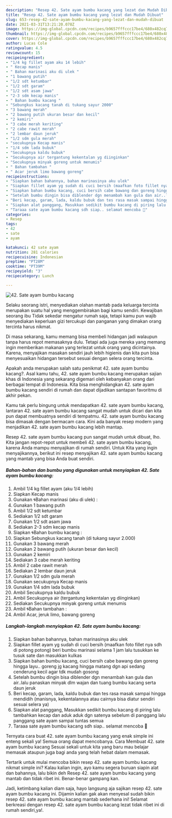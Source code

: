 ```yaml
---
description: "Resep 42. Sate ayam bumbu kacang yang lezat dan Mudah Dibuat"
title: "Resep 42. Sate ayam bumbu kacang yang lezat dan Mudah Dibuat"
slug: 653-resep-42-sate-ayam-bumbu-kacang-yang-lezat-dan-mudah-dibuat
date: 2021-03-31T13:21:20.078Z
image: https://img-global.cpcdn.com/recipes/b9657fffccc17be4/680x482cq70/42-sate-ayam-bumbu-kacang-foto-resep-utama.jpg
thumbnail: https://img-global.cpcdn.com/recipes/b9657fffccc17be4/680x482cq70/42-sate-ayam-bumbu-kacang-foto-resep-utama.jpg
cover: https://img-global.cpcdn.com/recipes/b9657fffccc17be4/680x482cq70/42-sate-ayam-bumbu-kacang-foto-resep-utama.jpg
author: Lucas Cole
ratingvalue: 4.5
reviewcount: 15
recipeingredient:
- "1/4 kg fillet ayam aku 14 lebih"
- " Kecap manis"
- " Bahan marinasi aku di ulek "
- "1 bawang putih"
- "1/2 sdt ketumbar"
- "1/2 sdt garam"
- "1/2 sdt asam jawa"
- "2-3 sdm kecap manis"
- " Bahan bumbu kacang "
- "Sebungkus kacang tanah di tukang sayur 2000"
- "3 bawang merah"
- "2 bawang putih ukuran besar dan kecil"
- "2 kemiri"
- "3 cabe merah keriting"
- "2 cabe rawit merah"
- "2 lembar daun jeruk"
- "1/2 sdm gula merah"
- "secukupnya Kecap manis"
- "1/4 sdm lada bubuk"
- "Secukupnya kaldu bubuk"
- "Secukupnya air tergantung kekentalan yg diinginkan"
- "Secukupnya minyak goreng untuk menumis"
- " Bahan tambahan "
- " Acar jeruk limo bawang goreng"
recipeinstructions:
- "Siapkan bahan bahannya, bahan marinasinya aku ulek"
- "Siapkan fillet ayam yg sudah di cuci bersih (maafkan foto fillet nya sdh di potong potong) beri bumbu marinasi selama 1 jam lalu tusukkan ke tusuk sate dan masukkan kulkas"
- "Siapkan bahan bumbu kacang, cuci bersih cabe bawang dan goreng hingga layu.. goreng jg kacang hingga matang dgn api sedang cenderung kecil agar tdk mudah gosong"
- "Setelah bumbu dingin bisa diblender dgn menambah kan gula dan air..lalu panaskan minyak dlm wajan dan tuang bumbu kacang serta daun jeruk"
- "Beri kecap, garam, lada, kaldu bubuk dan tes rasa masak sampai hingga mendidih (manisnya, kekentalannya atau cairnya bisa diatur sendiri sesuai selera ya)"
- "Siapkan alat panggang, Masukkan sedikit bumbu kacang di piring lalu tambahkan kecap dan aduk aduk dgn satenya sebelum di panggang lalu panggang sate ayam sampai tuntas semua"
- "Taraaa sate ayam bumbu kacang sdh siap.. selamat mencoba 🥳"
categories:
- Resep
tags:
- 42
- sate
- ayam

katakunci: 42 sate ayam 
nutrition: 281 calories
recipecuisine: Indonesian
preptime: "PT28M"
cooktime: "PT39M"
recipeyield: "3"
recipecategory: Lunch

---
```



![42. Sate ayam bumbu kacang](https://img-global.cpcdn.com/recipes/b9657fffccc17be4/680x482cq70/42-sate-ayam-bumbu-kacang-foto-resep-utama.jpg)

Selaku seorang istri, menyediakan olahan mantab pada keluarga tercinta merupakan suatu hal yang menggembirakan bagi kamu sendiri. Kewajiban seorang ibu Tidak sekedar mengatur rumah saja, tetapi kamu pun wajib menyediakan keperluan gizi tercukupi dan panganan yang dimakan orang tercinta harus nikmat.

Di masa  sekarang, kamu memang bisa membeli hidangan jadi walaupun tanpa harus repot memasaknya dulu. Tetapi ada juga mereka yang memang ingin memberikan makanan yang terlezat untuk orang yang dicintainya. Karena, menyajikan masakan sendiri jauh lebih higienis dan kita pun bisa menyesuaikan hidangan tersebut sesuai dengan selera orang tercinta. 



Apakah anda merupakan salah satu penikmat 42. sate ayam bumbu kacang?. Asal kamu tahu, 42. sate ayam bumbu kacang merupakan sajian khas di Indonesia yang sekarang digemari oleh kebanyakan orang dari berbagai tempat di Indonesia. Kita bisa menghidangkan 42. sate ayam bumbu kacang sendiri di rumah dan dapat dijadikan santapan favoritmu di akhir pekan.

Kamu tak perlu bingung untuk mendapatkan 42. sate ayam bumbu kacang, lantaran 42. sate ayam bumbu kacang sangat mudah untuk dicari dan kita pun dapat membuatnya sendiri di tempatmu. 42. sate ayam bumbu kacang bisa dimasak dengan bermacam cara. Kini ada banyak resep modern yang menjadikan 42. sate ayam bumbu kacang lebih mantap.

Resep 42. sate ayam bumbu kacang pun sangat mudah untuk dibuat, lho. Kita jangan repot-repot untuk membeli 42. sate ayam bumbu kacang, karena Anda mampu menyajikan di rumah sendiri. Untuk Kita yang ingin menyajikannya, berikut ini resep menyajikan 42. sate ayam bumbu kacang yang mantab yang bisa Anda buat sendiri.

<!--inarticleads1-->

##### Bahan-bahan dan bumbu yang digunakan untuk menyiapkan 42. Sate ayam bumbu kacang:

1. Ambil 1/4 kg fillet ayam (aku 1/4 lebih)
1. Siapkan  Kecap manis
1. Gunakan  🌀Bahan marinasi (aku di ulek) :
1. Gunakan 1 bawang putih
1. Ambil 1/2 sdt ketumbar
1. Sediakan 1/2 sdt garam
1. Gunakan 1/2 sdt asam jawa
1. Sediakan 2-3 sdm kecap manis
1. Siapkan  🌀Bahan bumbu kacang :
1. Siapkan Sebungkus kacang tanah (di tukang sayur 2.000)
1. Gunakan 3 bawang merah
1. Gunakan 2 bawang putih (ukuran besar dan kecil)
1. Gunakan 2 kemiri
1. Sediakan 3 cabe merah keriting
1. Ambil 2 cabe rawit merah
1. Sediakan 2 lembar daun jeruk
1. Gunakan 1/2 sdm gula merah
1. Gunakan secukupnya Kecap manis
1. Gunakan 1/4 sdm lada bubuk
1. Ambil Secukupnya kaldu bubuk
1. Ambil Secukupnya air (tergantung kekentalan yg diinginkan)
1. Sediakan Secukupnya minyak goreng untuk menumis
1. Ambil  🌀Bahan tambahan :
1. Ambil  Acar, jeruk limo, bawang goreng




<!--inarticleads2-->

##### Langkah-langkah menyiapkan 42. Sate ayam bumbu kacang:

1. Siapkan bahan bahannya, bahan marinasinya aku ulek
1. Siapkan fillet ayam yg sudah di cuci bersih (maafkan foto fillet nya sdh di potong potong) beri bumbu marinasi selama 1 jam lalu tusukkan ke tusuk sate dan masukkan kulkas
1. Siapkan bahan bumbu kacang, cuci bersih cabe bawang dan goreng hingga layu.. goreng jg kacang hingga matang dgn api sedang cenderung kecil agar tdk mudah gosong
1. Setelah bumbu dingin bisa diblender dgn menambah kan gula dan air..lalu panaskan minyak dlm wajan dan tuang bumbu kacang serta daun jeruk
1. Beri kecap, garam, lada, kaldu bubuk dan tes rasa masak sampai hingga mendidih (manisnya, kekentalannya atau cairnya bisa diatur sendiri sesuai selera ya)
1. Siapkan alat panggang, Masukkan sedikit bumbu kacang di piring lalu tambahkan kecap dan aduk aduk dgn satenya sebelum di panggang lalu panggang sate ayam sampai tuntas semua
1. Taraaa sate ayam bumbu kacang sdh siap.. selamat mencoba 🥳




Ternyata cara buat 42. sate ayam bumbu kacang yang enak simple ini enteng sekali ya! Semua orang dapat mencobanya. Cara Membuat 42. sate ayam bumbu kacang Sesuai sekali untuk kita yang baru mau belajar memasak ataupun juga bagi anda yang telah hebat dalam memasak.

Tertarik untuk mulai mencoba bikin resep 42. sate ayam bumbu kacang nikmat simple ini? Kalau kalian ingin, ayo kamu segera buruan siapin alat dan bahannya, lalu bikin deh Resep 42. sate ayam bumbu kacang yang mantab dan tidak ribet ini. Benar-benar gampang kan. 

Jadi, ketimbang kalian diam saja, hayo langsung aja sajikan resep 42. sate ayam bumbu kacang ini. Dijamin kalian gak akan menyesal sudah bikin resep 42. sate ayam bumbu kacang mantab sederhana ini! Selamat berkreasi dengan resep 42. sate ayam bumbu kacang lezat tidak ribet ini di rumah sendiri,ya!.

